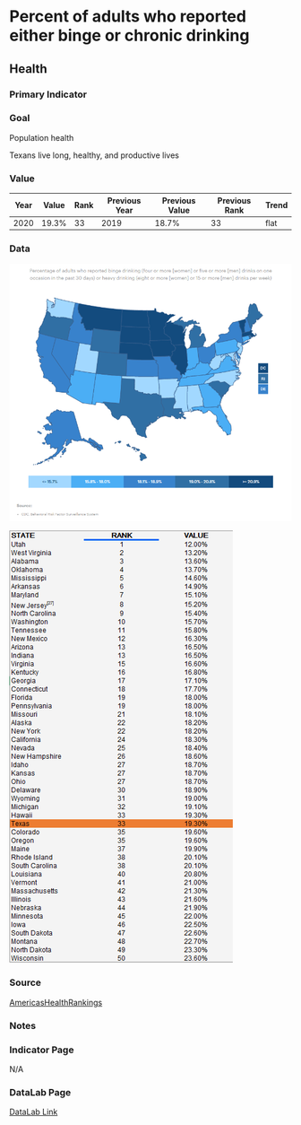 # Percent of adults who reported either binge or chronic drinking

## Health

### Primary Indicator

### Goal

Population health

Texans live long, healthy, and productive lives

### Value

| Year      |  Value      | Rank        | Previous Year | Previous Value | Previous Rank | Trend | 
| ----------- | ----------- | ----------- | ----------- | ----------- | ----------- | -----------|
|   2020       | 19.3%       |  33         |      2019   |   18.7%      |      33    |    flat       | 

### Data

![map](./map_drinking.PNG)

![data](./data_drinking.PNG)


### Source

[AmericasHealthRankings](https://www.americashealthrankings.org/explore/annual/measure/ExcessDrink/state/TX)


### Notes


### Indicator Page

N/A


### DataLab Page

[DataLab Link](https://datalab.texas2036.org/bwhqgjc/behavioral-risk-factor-surveillance-system-brfss-prevalence-data?accesskey=vcqehog)